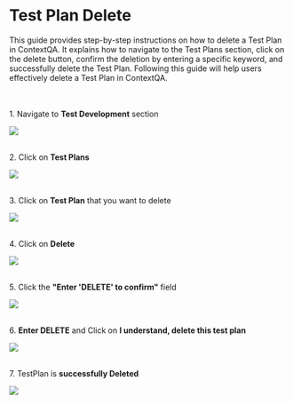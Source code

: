 

# Test Plan Delete

This guide provides step-by-step instructions on how to delete a Test Plan in ContextQA. It explains how to navigate to the Test Plans section, click on the delete button, confirm the deletion by entering a specific keyword, and successfully delete the Test Plan. Following this guide will help users effectively delete a Test Plan in ContextQA.

\
\
1\. Navigate to **Test Development** section

![](https://ajeuwbhvhr.cloudimg.io/colony-recorder.s3.amazonaws.com/files/2024-03-01/e50119bc-5009-473e-ab50-7db9a7503a50/user_cropped_screenshot.jpeg?tl_px=0,0&br_px=1719,912&force_format=png&width=1120.0&wat=1&wat_opacity=0.7&wat_gravity=northwest&wat_url=https://colony-recorder.s3.us-west-1.amazonaws.com/images/watermarks/FB923C_standard.png&wat_pad=-11,137)


\
2\. Click on **Test Plans**

![](https://ajeuwbhvhr.cloudimg.io/colony-recorder.s3.amazonaws.com/files/2024-03-01/e4cf2917-0c1d-4776-8c80-0dc7404b058f/File.jpeg?tl_px=0,0&br_px=1719,912&force_format=png&width=1120.0&wat=1&wat_opacity=0.7&wat_gravity=northwest&wat_url=https://colony-recorder.s3.us-west-1.amazonaws.com/images/watermarks/FB923C_standard.png&wat_pad=81,309)

\
3\. Click on **Test Plan** that you want to delete

![](https://ajeuwbhvhr.cloudimg.io/colony-recorder.s3.amazonaws.com/files/2024-02-28/9a90f08c-5ed6-4a8a-85c3-eeba6a2e7288/ascreenshot.jpeg?tl_px=0,0&br_px=1376,769&force_format=png&width=1120.0&wat=1&wat_opacity=0.7&wat_gravity=northwest&wat_url=https://colony-recorder.s3.us-west-1.amazonaws.com/images/watermarks/FB923C_standard.png&wat_pad=479,175)

\
4\. Click on **Delete**

![](https://ajeuwbhvhr.cloudimg.io/colony-recorder.s3.amazonaws.com/files/2024-02-28/3226ed32-21ae-4d38-9a53-791d4288c036/ascreenshot.jpeg?tl_px=200,0&br_px=1920,912&force_format=png&width=1120.0&wat=1&wat_opacity=0.7&wat_gravity=northwest&wat_url=https://colony-recorder.s3.us-west-1.amazonaws.com/images/watermarks/FB923C_standard.png&wat_pad=994,-6)

\
5\. Click the **"Enter 'DELETE' to confirm"** field

![](https://ajeuwbhvhr.cloudimg.io/colony-recorder.s3.amazonaws.com/files/2024-02-28/609ace9a-c049-44f5-b1e1-8a19821d3238/ascreenshot.jpeg?tl_px=0,0&br_px=1719,912&force_format=png&width=1120.0&wat=1&wat_opacity=0.7&wat_gravity=northwest&wat_url=https://colony-recorder.s3.us-west-1.amazonaws.com/images/watermarks/FB923C_standard.png&wat_pad=522,309)

\
6\. **Enter DELETE** and Click on **I understand, delete this test plan**

![](https://ajeuwbhvhr.cloudimg.io/colony-recorder.s3.amazonaws.com/files/2024-02-28/fc6b5d60-a605-4d4e-9775-3c5ed5e6c027/ascreenshot.jpeg?tl_px=0,0&br_px=1920,912&force_format=png&width=1120.0&wat=1&wat_opacity=0.7&wat_gravity=northwest&wat_url=https://colony-recorder.s3.us-west-1.amazonaws.com/images/watermarks/FB923C_standard.png&wat_pad=533,314)


\
7\. TestPlan is **successfully Deleted**

![](https://ajeuwbhvhr.cloudimg.io/colony-recorder.s3.amazonaws.com/files/2024-02-28/0b4e7638-8905-4e59-b3c4-6bddc216a259/ascreenshot.jpeg?tl_px=135,0&br_px=1854,912&force_format=png&width=1120.0&wat=1&wat_opacity=0.7&wat_gravity=northwest&wat_url=https://colony-recorder.s3.us-west-1.amazonaws.com/images/watermarks/FB923C_standard.png&wat_pad=524,353)




